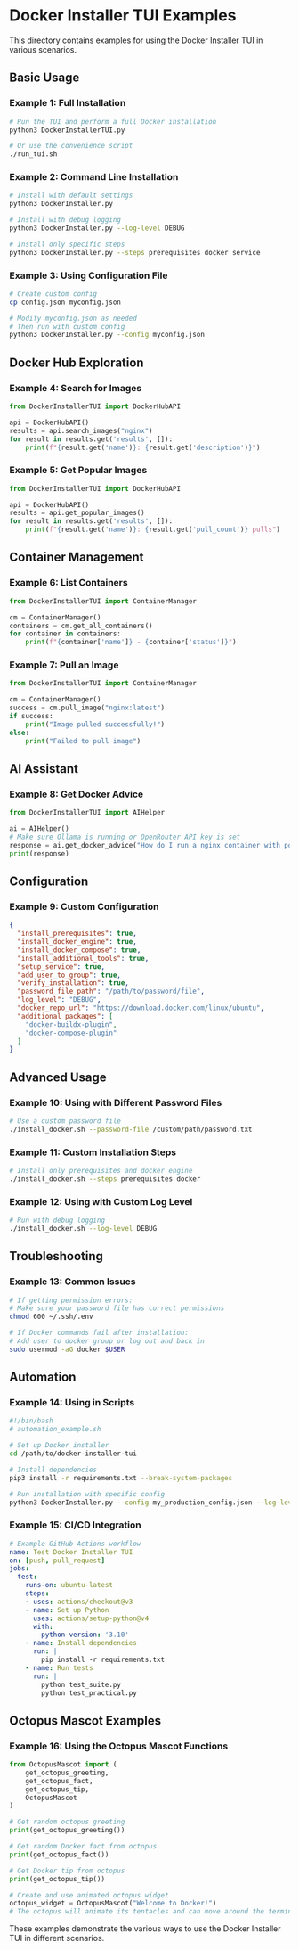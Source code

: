 # Docker Installer TUI Examples

This directory contains examples for using the Docker Installer TUI in various scenarios.

## Basic Usage

### Example 1: Full Installation
```bash
# Run the TUI and perform a full Docker installation
python3 DockerInstallerTUI.py

# Or use the convenience script
./run_tui.sh
```

### Example 2: Command Line Installation
```bash
# Install with default settings
python3 DockerInstaller.py

# Install with debug logging
python3 DockerInstaller.py --log-level DEBUG

# Install only specific steps
python3 DockerInstaller.py --steps prerequisites docker service
```

### Example 3: Using Configuration File
```bash
# Create custom config
cp config.json myconfig.json

# Modify myconfig.json as needed
# Then run with custom config
python3 DockerInstaller.py --config myconfig.json
```

## Docker Hub Exploration

### Example 4: Search for Images
```python
from DockerInstallerTUI import DockerHubAPI

api = DockerHubAPI()
results = api.search_images("nginx")
for result in results.get('results', []):
    print(f"{result.get('name')}: {result.get('description')}")
```

### Example 5: Get Popular Images
```python
from DockerInstallerTUI import DockerHubAPI

api = DockerHubAPI()
results = api.get_popular_images()
for result in results.get('results', []):
    print(f"{result.get('name')}: {result.get('pull_count')} pulls")
```

## Container Management

### Example 6: List Containers
```python
from DockerInstallerTUI import ContainerManager

cm = ContainerManager()
containers = cm.get_all_containers()
for container in containers:
    print(f"{container['name']} - {container['status']}")
```

### Example 7: Pull an Image
```python
from DockerInstallerTUI import ContainerManager

cm = ContainerManager()
success = cm.pull_image("nginx:latest")
if success:
    print("Image pulled successfully!")
else:
    print("Failed to pull image")
```

## AI Assistant

### Example 8: Get Docker Advice
```python
from DockerInstallerTUI import AIHelper

ai = AIHelper()
# Make sure Ollama is running or OpenRouter API key is set
response = ai.get_docker_advice("How do I run a nginx container with port 8080?")
print(response)
```

## Configuration

### Example 9: Custom Configuration
```json
{
  "install_prerequisites": true,
  "install_docker_engine": true,
  "install_docker_compose": true,
  "install_additional_tools": true,
  "setup_service": true,
  "add_user_to_group": true,
  "verify_installation": true,
  "password_file_path": "/path/to/password/file",
  "log_level": "DEBUG",
  "docker_repo_url": "https://download.docker.com/linux/ubuntu",
  "additional_packages": [
    "docker-buildx-plugin",
    "docker-compose-plugin"
  ]
}
```

## Advanced Usage

### Example 10: Using with Different Password Files
```bash
# Use a custom password file
./install_docker.sh --password-file /custom/path/password.txt
```

### Example 11: Custom Installation Steps
```bash
# Install only prerequisites and docker engine
./install_docker.sh --steps prerequisites docker
```

### Example 12: Using with Custom Log Level
```bash
# Run with debug logging
./install_docker.sh --log-level DEBUG
```

## Troubleshooting

### Example 13: Common Issues
```bash
# If getting permission errors:
# Make sure your password file has correct permissions
chmod 600 ~/.ssh/.env

# If Docker commands fail after installation:
# Add user to docker group or log out and back in
sudo usermod -aG docker $USER
```

## Automation

### Example 14: Using in Scripts
```bash
#!/bin/bash
# automation_example.sh

# Set up Docker installer
cd /path/to/docker-installer-tui

# Install dependencies
pip3 install -r requirements.txt --break-system-packages

# Run installation with specific config
python3 DockerInstaller.py --config my_production_config.json --log-level INFO
```

### Example 15: CI/CD Integration
```yaml
# Example GitHub Actions workflow
name: Test Docker Installer TUI
on: [push, pull_request]
jobs:
  test:
    runs-on: ubuntu-latest
    steps:
    - uses: actions/checkout@v3
    - name: Set up Python
      uses: actions/setup-python@v4
      with:
        python-version: '3.10'
    - name: Install dependencies
      run: |
        pip install -r requirements.txt
    - name: Run tests
      run: |
        python test_suite.py
        python test_practical.py
```

## Octopus Mascot Examples

### Example 16: Using the Octopus Mascot Functions
```python
from OctopusMascot import (
    get_octopus_greeting,
    get_octopus_fact, 
    get_octopus_tip,
    OctopusMascot
)

# Get random octopus greeting
print(get_octopus_greeting())

# Get random Docker fact from octopus
print(get_octopus_fact())

# Get Docker tip from octopus
print(get_octopus_tip())

# Create and use animated octopus widget
octopus_widget = OctopusMascot("Welcome to Docker!")
# The octopus will animate its tentacles and can move around the terminal
```

These examples demonstrate the various ways to use the Docker Installer TUI in different scenarios.